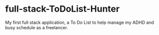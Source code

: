 # full-stack-ToDoList-Hunter
My first full stack application, a To Do List to help manage my ADHD and busy schedule as a freelancer.
